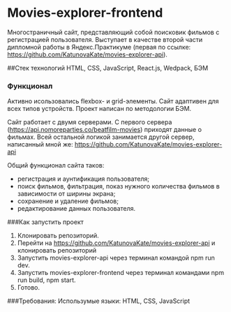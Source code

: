 # Movies-explorer-frontend

Многостраничный сайт, представляющий собой поисковик фильмов с регистрацией пользователя. Выступает в качестве второй части дипломной работы в Яндекс.Практикуме (первая по ссылке: https://github.com/KatunovaKate/movies-explorer-api).

##Стек технологий
HTML, CSS, JavaScript, React.js, Wedpack, БЭМ

### Функционал
Активно исользовались flexbox- и grid-элементы. Сайт адаптивен для всех типов устройств. Проект написан по методологии БЭМ.

Сайт работает с двумя серверами. С первого сервера (https://api.nomoreparties.co/beatfilm-movies) приходят данные о фильмах. 
Всей остальной логикой занимается другой сервер, написанный мной же: https://github.com/KatunovaKate/movies-explorer-api

Общий функционал сайта таков: 
- регистрация и аунтификация пользователя;
- поиск фильмов, фильтрация, показ нужного количества фильмов в зависимости от ширины экрана;
- сохранение и удаление фильмов;
- редактирование данных пользователя. 

###Как запустить проект
1. Клонировать репозиторий.
2. Перейти на https://github.com/KatunovaKate/movies-explorer-api и клонировать репозиторий
3. Запустить movies-explorer-api через терминал командой npm run dev.
4. Запустить movies-explorer-frontend через терминал командами npm run build, npm start.
5. Готово.

###Требования: 
Использумые языки: HTML, CSS, JavaScript
